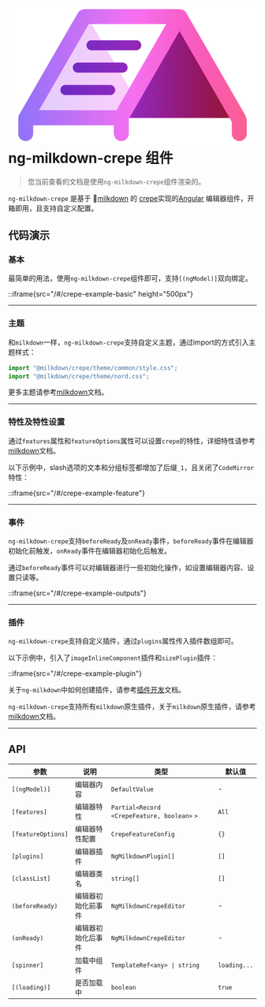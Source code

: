 # ![Logo](../../../assets/milkdownLogo.png "ng-milkdown") ng-milkdown-crepe 组件

> 您当前查看的文档是使用`ng-milkdown-crepe`组件渲染的。

`ng-milkdown-crepe` 是基于 🍼[milkdown](https://milkdown.dev) 的 [crepe](https://milkdown.dev/docs/guide/using-crepe)实现的[Angular](https://angular.dev/) 编辑器组件，开箱即用，且支持自定义配置。

## 代码演示

### 基本

最简单的用法，使用`ng-milkdown-crepe`组件即可，支持`[(ngModel)]`双向绑定。

::iframe{src="/#/crepe-example-basic" height="500px"}

--------------

### 主题

和`milkdown`一样，`ng-milkdown-crepe`支持自定义主题，通过import的方式引入主题样式：

```typescript
import "@milkdown/crepe/theme/common/style.css";
import "@milkdown/crepe/theme/nord.css";
```

更多主题请参考[milkdown](https://milkdown.dev/docs/guide/using-crepe#theme)文档。

--------------

### 特性及特性设置

通过`features`属性和`featureOptions`属性可以设置`crepe`的特性，详细特性请参考[milkdown](https://milkdown.dev/docs/guide/using-crepe#feature-toggle-and-config)文档。

以下示例中，slash选项的文本和分组标签都增加了后缀`_1`，且关闭了`CodeMirror`特性：

::iframe{src="/#/crepe-example-feature"}

--------------

### 事件

`ng-milkdown-crepe`支持`beforeReady`及`onReady`事件，`beforeReady`事件在编辑器初始化前触发，`onReady`事件在编辑器初始化后触发。

通过`beforeReady`事件可以对编辑器进行一些初始化操作，如设置编辑器内容、设置只读等。

::iframe{src="/#/crepe-example-outputs"}

--------------

### 插件

`ng-milkdown-crepe`支持自定义插件，通过`plugins`属性传入插件数组即可。

以下示例中，引入了`imageInlineComponent`插件和`sizePlugin`插件：

::iframe{src="/#/crepe-example-plugin"}

关于`ng-milkdown`中如何创建插件，请参考[插件开发](/crepe-example-plugin)文档。

`ng-milkdown-crepe`支持所有`milkdown`原生插件，关于`milkdown`原生插件，请参考[milkdown](https://milkdown.dev/docs/plugin/using-plugins)文档。

--------------

## API

| 参数                 | 说明        | 类型                                             | 默认值          |
|--------------------|-----------|------------------------------------------------|--------------|
| `[(ngModel)]`      | 编辑器内容     | `DefaultValue`                                 | -            |
| `[features]`       | 编辑器特性     | `Partial<Record` `<CrepeFeature, boolean>` `>` | `All`        |
| `[featureOptions]` | 编辑器特性配置   | `CrepeFeatureConfig`                           | `{}`         |
| `[plugins]`        | 编辑器插件     | `NgMilkdownPlugin[]`                           | `[]`         |
| `[classList]`      | 编辑器类名     | `string[]`                                     | `[]`         |
| `(beforeReady)`    | 编辑器初始化前事件 | `NgMilkdownCrepeEditor`                        | -            |
| `(onReady)`        | 编辑器初始化后事件 | `NgMilkdownCrepeEditor`                        | -            |
| `[spinner]`        | 加载中组件     | `TemplateRef<any> \| string`                   | `loading...` |
| `[(loading)]`      | 是否加载中     | `boolean`                                      | `true`       |
